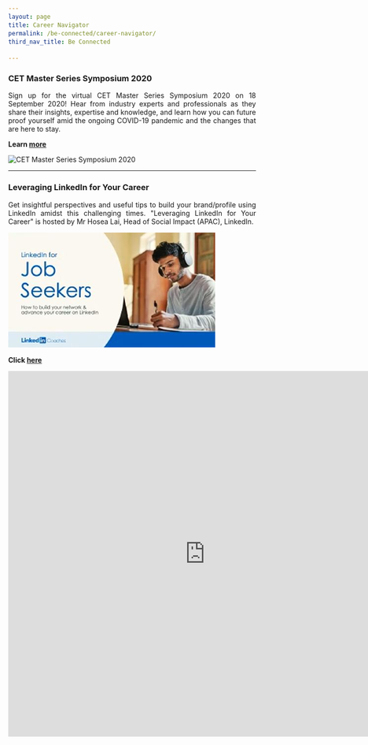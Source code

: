 ```yaml
---
layout: page
title: Career Navigator
permalink: /be-connected/career-navigator/
third_nav_title: Be Connected

---
```

### CET Master Series Symposium 2020 ### 
<div style="text-align: justify">
    <p>
Sign up for the virtual CET Master Series Symposium 2020 on 18 September 2020! Hear from industry experts and professionals as they share their insights, expertise and knowledge, and learn how you can future proof yourself amid the ongoing COVID-19 pandemic and the changes that are here to stay.
          </p>
</div>

**Learn [more](https://www1.np.edu.sg/cet-symposium-2020/?fbclid=IwAR3bPM9NoNxxX50gxezBNaBXMD7UXqV4qUMu90TuUBx4WHvkRIEo6lSRiFw)**

![CET Master Series Symposium 2020]({{site.baseurl}}/images/BeConnected_Alumni4.JPG)

---
### Leveraging LinkedIn for Your Career ###
<div style="text-align: justify">
    <p>
Get insightful perspectives and useful tips to build your brand/profile using LinkedIn amidst this challenging times. "Leveraging LinkedIn for Your Career" is hosted by Mr Hosea Lai, Head of Social Impact (APAC), LinkedIn.
        </p>
</div>

![Leveraging LinkedIn](/images/BeConnected_LinkedIn.JPG)

**Click [here](https://www.facebook.com/watch/live/?v=660591798116873&ref=external)**

<iframe src="https://www.facebook.com/plugins/video.php?href=https%3A%2F%2Fwww.facebook.com%2Ftemasekpolyalumni%2Fvideos%2F660591798116873%2F&show_text=0&width=800" width="800" height="742" style="border:none;overflow:hidden" scrolling="no" frameborder="0" allowTransparency="true" allowFullScreen="true"></iframe>

